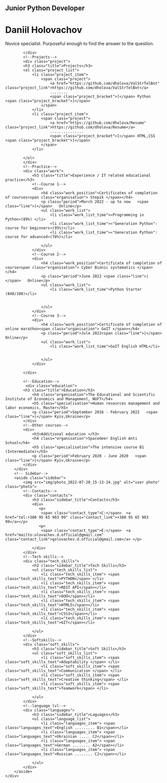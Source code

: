 <!DOCTYPE html>
<html lang="en">
<head>
    <meta charset="UTF-8">
    <meta http-equiv="X-UA-Compatible" content="IE=edge">
    <meta name="viewport" content="width=device-width, initial-scale=1.0">
    <link rel="preconnect" href="https://fonts.googleapis.com">
    <link rel="preconnect" href="https://fonts.gstatic.com" crossorigin>
    <link href="https://fonts.googleapis.com/css2?family=Noto+Sans:wght@400;700&display=swap" rel="stylesheet">
    <link rel="stylesheet" href="styles/styles.css">
    <title>resume</title>
</head>
<body>
    <!-- Main-->
    <div class="main">
        <!-- Main content-->
        <div class="main_content">
            <!--about user-->
            <div class="about">
            <h2 class="about_position">Junior Python Developer</h2>
            <h1 class="about_name">Daniil Holovachov</h1>
            <p class="about_description">Novice specialist. Purposeful enough to find the answer to the question. </p>
            
            </div>
            <!--Projects-->
            <div class="project">
            <h3 class="title">Projects</h3>
            <ol class="project_list">
                <li class="project_item">
                    <span class="project">
                        <a href="https://github.com/dholova/ValStrTelBot" class="project_link">https://github.com/dholova/ValStrTelBot</a>
                        ........
                        <span class="project_bracket">[</span> Python <span class="project_bracket">]</span>
                    </span>
                </li>
                <li class="project_item">
                    <span class="project">
                        <a href="https://github.com/dholova/Resume" class="project_link">https://github.com/dholova/Resume</a>
                        ...............
                        <span class="project_bracket">[</span> HTML,CSS <span class="project_bracket">]</span>
                    </span>
                </li>
                
            </ol>
            </div>
            <!--Practice-->
            <div class="work">
                <h3 class="title">Experience / IT related educational practice</h3>
                <!--Course 1-->
                <div>
                    <h4 class="work_position">Certificates of completion of courses<span class="organisation"> Stepik </span></h4>
                    <p class="period">March 2022 - up to now   <span class="line">|</span>   Online</p>
                    <ul class="work_list">
                        <li class="work_list_time">«Programming in Python»(89%) </li>
                        <li class="work_list_time">«"Generation Python": course for beginners»(95%)</li>
                        <li class="work_list_time">«"Generation Python": course for advanced»(70%)</li>

                    </ul>
                </div>
                <!--Course 2-->
                <div>
                    <h4 class="work_position">Certificate of completion of course<span class="organisation"> Cyber Bionic systematics </span></h4>
                    <p class="period">June 2022 <span class="line">|</span>   Online</p>
                    <ul class="work_list">
                        <li class="work_list_time">Python Starter (840/100)</li>


                    </ul>
                </div>
                <!--Course 3-->
                <div>
                    <h4 class="work_position">Certificate of completion of online marathon<span class="organisation"> GoIT </span></h4>
                    <p class="period">Jule 2022<span class="line">|</span>   Online</p>
                    <ul class="work_list">
                        <li class="work_list_time">GoIT English HTML</li>


                    </ul>
                </div>

            </div>
           
            <!--Education-->
             <div class="education">
            <h3 class="title">Education</h3>
                <h4 class="organisation">The Educational and Scientific Institute of Economics and Management, NUFT</h4>
                <h5 class="specialisation">Human resources management and labor economics, Master</h5>
                <p class="period">September 2016 - February 2022   <span class="line">|</span> Kyiv,Ukraine</p>
            </div>
            <!--Other courses-->
            <div>
                <h3>Additional education </h3>
                <h4 class="organisation">Spacedeer English Anti School</h4>
                <h5 class="specialisation">The intensive course B1 (Intermediate)</h5>
                <p class="period">February 2020 - June 2020   <span class="line">|</span> Kyiv,Ukraine</p>
            </div>
        </div>
        <!-- Sidebar-->
        <aside class="sidebar">
            <img src="img/photo_2022-07-20_15-13-24.jpg" alt="user photo" class="photo">
            <!--Contacts-->
            <div class="contacts">
                <h3 class="sidebar_title">Contacts</h3>
                <div>
                   <p>
                    <span class="contact_type">C:</span>  <a href="tel:+380 95 65 903 99" class="contact_link">+380 95 65 903 99</a></p>
                   <p>
                    <span class="contact_type">E:</span>  <a href="mailto:olovachev.d.official@gmail.com" class="contact_link">golovachev.d.official@gmail.com</a> </p> 
                   
                </div>
            </div>
            <!--Tech skills-->
            <div class="tech_skills">
                <h3 class="sidebar_title">Tech Skills</h3>
                <ul class="tech_skills_list">
                    <li class="tech_skills_item"> <span class="tech_skills_text">PYTHON</span> </li>
                    <li class="tech_skills_item"> <span class="tech_skills_text">REST API</span></li>
                    <li class="tech_skills_item"> <span class="tech_skills_text">ООП</span></li>
                    <li class="tech_skills_item"> <span class="tech_skills_text">HTML5</span></li>
                    <li class="tech_skills_item"> <span class="tech_skills_text">CSS3</span></li>
                    <li class="tech_skills_item"> <span class="tech_skills_text">GIT</span></li>

                </ul>
            </div>
            <!--Softskills-->
            <div class="soft_skills">
                <h3 class="sidebar_title">Soft Skills</h3>
                <ul class="soft_skills_list">
                    <li class="soft_skills_item"> <span class="soft_skills_text">Adaptability </span> </li>
                    <li class="soft_skills_item"> <span class="soft_skills_text">Communication </span> </li>
                    <li class="soft_skills_item"> <span class="soft_skills_text">Creative thinking</span> </li>
                    <li class="soft_skills_item"> <span class="soft_skills_text">Teamwork</span> </li>

                </ul>
            </div>
            <!--language lvl-->
            <div class="languages">
                <h3 class="sidebar_title">Laguages</h3>
                <ul class="language_list">
                    <li class="languages_item"> <span class="languages_text">English ......... B1</span></li>
                    <li class="languages_item"> <span class="languages_text">Ukrainian ..... C2</span></li>
                    <li class="languages_item"> <span class="languages_text">German ........ A2</span></li>
                    <li class="languages_item"> <span class="languages_text">Russian ........ C2</span></li>

                </ul>
            </div>
        </aside>
    </div>
</body>
</html>
